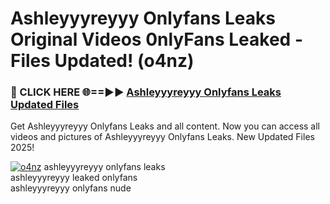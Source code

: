 # Ashleyyyreyyy Onlyfans Leaks Original Videos 0nlyFans Leaked - Files Updated! (o4nz)

<h3>🔴 CLICK HERE 🌐==►► <a href="https://tinyurl.com/x26r9saj" rel="nofollow">Ashleyyyreyyy Onlyfans Leaks Updated Files</a></h3>

Get Ashleyyyreyyy Onlyfans Leaks and all content. Now you can access all videos and pictures of Ashleyyyreyyy Onlyfans Leaks. New Updated Files 2025!

[![o4nz](https://i.imgur.com/LkgZPqh.gif)](https://tinyurl.com/x26r9saj)
ashleyyyreyyy onlyfans leaks<br>
ashleyyyreyyy leaked onlyfans<br>
ashleyyyreyyy onlyfans nude